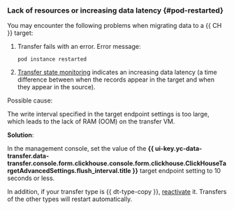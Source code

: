 ### Lack of resources or increasing data latency {#pod-restarted}

You may encounter the following problems when migrating data to a {{ CH }} target:

1. Transfer fails with an error. Error message:

    ```text
    pod instance restarted
    ```

1. [Transfer state monitoring](../../../../data-transfer/operations/monitoring.md) indicates an increasing data latency (a time difference between when the records appear in the target and when they appear in the source).

Possible cause:

The write interval specified in the target endpoint settings is too large, which leads to the lack of RAM (OOM) on the transfer VM.

**Solution**:

In the management console, set the value of the **{{ ui-key.yc-data-transfer.data-transfer.console.form.clickhouse.console.form.clickhouse.ClickHouseTargetAdvancedSettings.flush_interval.title }}** target endpoint setting to 10 seconds or less.

In addition, if your transfer type is {{ dt-type-copy }}, [reactivate](../../../../data-transfer/operations/transfer.md#activate) it. Transfers of the other types will restart automatically.
